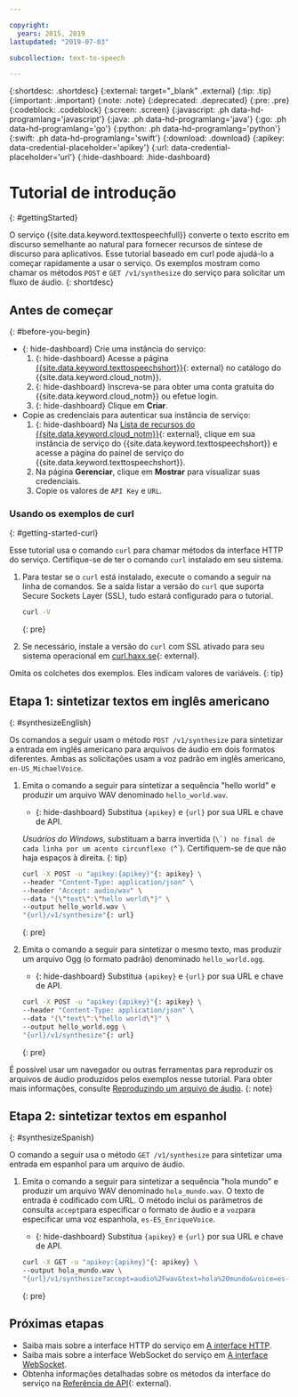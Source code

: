 ```yaml
---

copyright:
  years: 2015, 2019
lastupdated: "2019-07-03"

subcollection: text-to-speech

---
```


{:shortdesc: .shortdesc}
{:external: target="_blank" .external}
{:tip: .tip}
{:important: .important}
{:note: .note}
{:deprecated: .deprecated}
{:pre: .pre}
{:codeblock: .codeblock}
{:screen: .screen}
{:javascript: .ph data-hd-programlang='javascript'}
{:java: .ph data-hd-programlang='java'}
{:go: .ph data-hd-programlang='go'}
{:python: .ph data-hd-programlang='python'}
{:swift: .ph data-hd-programlang='swift'}
{:download: .download}
{:apikey: data-credential-placeholder='apikey'}
{:url: data-credential-placeholder='url'}
{:hide-dashboard: .hide-dashboard}

# Tutorial de introdução
{: #gettingStarted}

O serviço {{site.data.keyword.texttospeechfull}} converte o texto escrito em discurso semelhante ao natural para fornecer recursos de síntese de discurso para aplicativos. Esse tutorial baseado em curl pode ajudá-lo a começar rapidamente a usar o serviço. Os exemplos mostram como chamar os métodos `POST` e `GET /v1/synthesize` do serviço para solicitar um fluxo de áudio.
{: shortdesc}

## Antes de começar
{: #before-you-begin}

- {: hide-dashboard}  Crie uma instância do serviço:
    1.  {: hide-dashboard} Acesse a página [{{site.data.keyword.texttospeechshort}}](https://{DomainName}/catalog/services/text-to-speech){: external} no catálogo do {{site.data.keyword.cloud_notm}}.
    1.  {: hide-dashboard} Inscreva-se para obter uma conta gratuita do {{site.data.keyword.cloud_notm}} ou efetue login.
    1.  {: hide-dashboard} Clique em **Criar**.
-   Copie as credenciais para autenticar sua instância de serviço:
    1.  {: hide-dashboard} Na [Lista de recursos do {{site.data.keyword.cloud_notm}}](https://{DomainName}/resources){: external}, clique em sua instância de serviço do {{site.data.keyword.texttospeechshort}} e acesse a página do painel de serviço do {{site.data.keyword.texttospeechshort}}.
    1.  Na página **Gerenciar**, clique em **Mostrar** para visualizar suas credenciais.
    1.  Copie os valores de `API Key` e `URL`.

### Usando os exemplos de curl
{: #getting-started-curl}

Esse tutorial usa o comando `curl` para chamar métodos da interface HTTP do serviço. Certifique-se de ter o comando `curl` instalado em seu sistema.

1.  Para testar se o `curl` está instalado, execute o comando a seguir na linha de comandos. Se a saída listar a versão do `curl` que suporta Secure Sockets Layer (SSL), tudo estará configurado para o tutorial.

    ```bash
    curl -V
    ```
    {: pre}

1.  Se necessário, instale a versão do `curl` com SSL ativado para seu sistema operacional em
[curl.haxx.se](https://curl.haxx.se/){: external}.

Omita os colchetes dos exemplos. Eles indicam valores de variáveis.
{: tip}

## Etapa 1: sintetizar textos em inglês americano
{: #synthesizeEnglish}

Os comandos a seguir usam o método `POST /v1/synthesize` para sintetizar a entrada em inglês americano para arquivos de áudio em dois formatos diferentes. Ambas as solicitações usam a voz padrão em inglês americano, `en-US_MichaelVoice`.

1.  Emita o comando a seguir para sintetizar a sequência "hello world" e produzir um arquivo WAV denominado `hello_world.wav`.
    -   {: hide-dashboard} Substitua `{apikey}` e `{url}` por sua URL e chave de API.

    *Usuários do Windows,* substituam a barra invertida (``\`) no final de cada linha por um acento circunflexo (``^`). Certifiquem-se de que não haja espaços à direita.
    {: tip}

    ```bash
    curl -X POST -u "apikey:{apikey}"{: apikey} \
    --header "Content-Type: application/json" \
    --header "Accept: audio/wav" \
    --data "{\"text\":\"hello world\"}" \
    --output hello_world.wav \
    "{url}/v1/synthesize"{: url}
    ```
    {: pre}

1.  Emita o comando a seguir para sintetizar o mesmo texto, mas produzir um arquivo Ogg (o formato padrão) denominado `hello_world.ogg`.
    -   {: hide-dashboard} Substitua `{apikey}` e `{url}` por sua URL e chave de API.

    ```bash
    curl -X POST -u "apikey:{apikey}"{: apikey} \
    --header "Content-Type: application/json" \
    --data "{\"text\":\"hello world\"}" \
    --output hello_world.ogg \
    "{url}/v1/synthesize"{: url}
    ```
    {: pre}

É possível usar um navegador ou outras ferramentas para reproduzir os arquivos de áudio produzidos pelos exemplos nesse tutorial. Para obter mais informações, consulte [Reproduzindo um arquivo de áudio](/docs/services/text-to-speech?topic=text-to-speech-audioFormats#formatsPlay).
{: note}

## Etapa 2: sintetizar textos em espanhol
{: #synthesizeSpanish}

O comando a seguir usa o método `GET /v1/synthesize` para sintetizar uma entrada em espanhol para um arquivo de áudio.

1.  Emita o comando a seguir para sintetizar a sequência "hola mundo" e produzir um arquivo WAV denominado `hola_mundo.wav`. O texto de entrada é codificado com URL. O método inclui os parâmetros de consulta `accept`para especificar o formato de áudio e a `voz`para especificar uma voz espanhola, `es-ES_EnriqueVoice`.
    -   {: hide-dashboard} Substitua `{apikey}` e `{url}` por sua URL e chave de API.

    ```bash
    curl -X GET -u "apikey:{apikey}"{: apikey} \
    --output hola_mundo.wav \
    "{url}/v1/synthesize?accept=audio%2Fwav&text=hola%20mundo&voice=es-ES_EnriqueVoice"{: url}
    ```
    {: pre}

## Próximas etapas

-   Saiba mais sobre a interface HTTP do serviço em [A interface HTTP](/docs/services/text-to-speech?topic=text-to-speech-usingHTTP).
-   Saiba mais sobre a interface WebSocket do serviço em [A interface WebSocket](/docs/services/text-to-speech?topic=text-to-speech-usingWebSocket).
-   Obtenha informações detalhadas sobre os métodos da interface do serviço na [Referência de API](https://{DomainName}/apidocs/text-to-speech){: external}.
